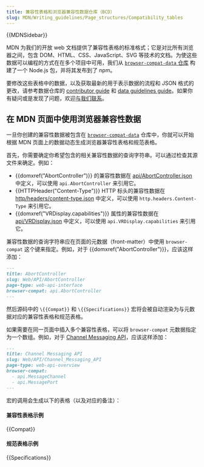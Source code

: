 ```yaml
---
title: 兼容性表格和浏览器兼容性数据仓库（BCD）
slug: MDN/Writing_guidelines/Page_structures/Compatibility_tables
---
```


{{MDNSidebar}}

MDN 为我们的开放 web 文档提供了兼容性表格的标准格式；它是对比所有浏览器之间，包含 DOM、HTML、CSS、JavaScript、SVG 等技术的文档。为使这些数据可以编程的方式在在多个项目中可用，我们从 [`browser-compat-data` 仓库](https://github.com/mdn/browser-compat-data) 构建了一个 Node.js 包，并将其发布到了 npm。

要修改这些表格中的数据，以及获取最新的用于表示数据的流程和 JSON 格式的更改，请参考数据仓库的 [contributor guide](https://github.com/mdn/browser-compat-data/blob/main/docs/contributing.md) 和 [data guidelines guide](https://github.com/mdn/browser-compat-data/blob/main/docs/data-guidelines.md)。如果你有疑问或是发现了问题，欢迎[与我们联系](/zh-CN/docs/MDN/Community/Communication_channels)。

## 在 MDN 页面中使用浏览器兼容性数据

一旦你创建的兼容性数据被包含在 [`browser-compat-data`](https://github.com/mdn/browser-compat-data) 仓库中，你就可以开始根据 MDN 页面上的数据动态生成浏览器兼容性表格和规范表格。

首先，你需要确定你希望包含的相关兼容性数据的查询字符串。可以通过检查其源文件来确定。例如：

- {{domxref("AbortController")}} 的兼容性数据在 [api/AbortController.json](https://github.com/mdn/browser-compat-data/blob/main/api/AbortController.json) 中定义，可以使用 `api.AbortController` 来引用它。
- {{HTTPHeader("Content-Type")}} HTTP 标头的兼容性数据在 [http/headers/content-type.json](https://github.com/mdn/browser-compat-data/blob/main/http/headers/content-type.json) 中定义，可以使用 `http.headers.Content-Type` 来引用它。
- {{domxref("VRDisplay.capabilities")}} 属性的兼容性数据在 [api/VRDisplay.json](https://github.com/mdn/browser-compat-data/blob/main/api/VRDisplay.json) 中定义，可以使用 `api.VRDisplay.capabilities` 来引用它。

兼容性数据的查询字符串应在页面的元数据（front-matter）中使用 `browser-compat` 这个键来指定。例如，对于 {{domxref("AbortController")}}，应该这样添加：

```md
---
title: AbortController
slug: Web/API/AbortController
page-type: web-api-interface
browser-compat: api.AbortController
---
```

然后源码中的 `\{{Compat}}` 和 `\{{Specifications}}` 宏将会被自动渲染为与元数据对应的兼容性表格和规范表格。

如果需要在同一页面中插入多个兼容性表格，可以将 `browser-compat` 元数据指定为一个数组。例如，对于 [Channel Messaging API](/zh-CN/docs/Web/API/Channel_Messaging_API)，应该这样添加：

```md
---
title: Channel Messaging API
slug: Web/API/Channel_Messaging_API
page-type: web-api-overview
browser-compat:
  - api.MessageChannel
  - api.MessagePort
---
```

宏的调用会生成以下的表格（以及对应的备注）：

#### 兼容性表格示例

{{Compat}}

#### 规范表格示例

{{Specifications}}
